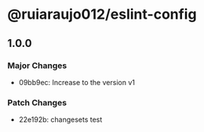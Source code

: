 # @ruiaraujo012/eslint-config

## 1.0.0

### Major Changes

- 09bb9ec: Increase to the version v1

### Patch Changes

- 22e192b: changesets test
